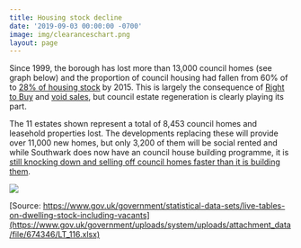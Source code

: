 ```yaml
---
title: Housing stock decline
date: '2019-09-03 00:00:00 -0700'
image: img/clearanceschart.png
layout: page
---
```

Since 1999, the borough has lost more than 13,000 council homes (see graph below) and the proportion of council housing had fallen from 60% of to [28% of housing stock](https://www.southwark.gov.uk/assets/attach/2683/Southwark_Housing_Key_Stats_October_v2_2015.pdf) by 2015. This is largely the consequence of [Right to Buy](https://assets.publishing.service.gov.uk/government/uploads/system/uploads/attachment_data/file/759390/LT_685.xlsx) and [void sales](https://assets.publishing.service.gov.uk/government/uploads/system/uploads/attachment_data/file/561232/LT_648.xlsx), but council estate regeneration is clearly playing its part.

The 11 estates shown represent a total of 8,453 council homes and leasehold properties lost. The developments replacing these will provide over 11,000 new homes, but only 3,200 of them will be social rented and while Southwark does now have an council house building programme, it is [still knocking down and selling off council homes faster than it is building them](http://35percent.org/new-council-homes).

![](http://35percent.org/img/clearanceschart.png)

[Source: https://www.gov.uk/government/statistical-data-sets/live-tables-on-dwelling-stock-including-vacants](https://www.gov.uk/government/uploads/system/uploads/attachment_data/file/674346/LT_116.xlsx)
